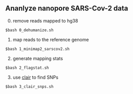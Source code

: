 ## Ananlyze nanopore SARS-Cov-2 data 

0. remove reads mapped to hg38
```
$bash 0_dehumanize.sh
```

1. map reads to the reference genome
```
$bash 1_minimap2_sarscov2.sh
```

2. generate mapping stats
```
$bash 2_flagstat.sh
```

3. use [clair](https://github.com/chen42/SARS-CoV-2) to find SNPs
```
$bash 3_clair_snps.sh
```

